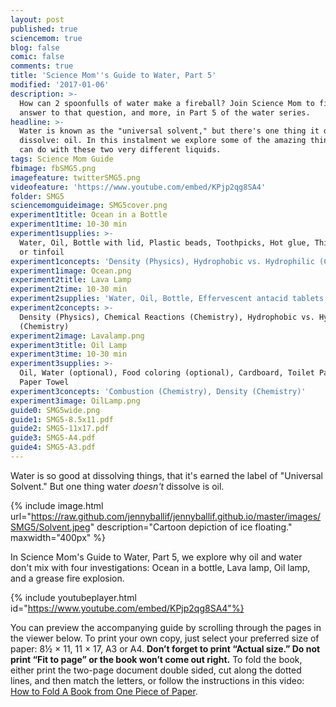 ```yaml
---
layout: post
published: true
sciencemom: true
blog: false
comic: false
comments: true
title: 'Science Mom''s Guide to Water, Part 5'
modified: '2017-01-06'
description: >-
  How can 2 spoonfulls of water make a fireball? Join Science Mom to find the
  answer to that question, and more, in Part 5 of the water series.
headline: >-
  Water is known as the "universal solvent," but there's one thing it does not
  dissolve: oil. In this instalment we explore some of the amazing things you
  can do with these two very different liquids.
tags: Science Mom Guide
fbimage: fbSMG5.png
imagefeature: twitterSMG5.png
videofeature: 'https://www.youtube.com/embed/KPjp2qg8SA4'
folder: SMG5
sciencemomguideimage: SMG5cover.png
experiment1title: Ocean in a Bottle
experiment1time: 10-30 min
experiment1supplies: >-
  Water, Oil, Bottle with lid, Plastic beads, Toothpicks, Hot glue, Thin plastic
  or tinfoil
experiment1concepts: 'Density (Physics), Hydrophobic vs. Hydrophilic (Chemistry)'
experiment1image: Ocean.png
experiment2title: Lava Lamp
experiment2time: 10-30 min
experiment2supplies: 'Water, Oil, Bottle, Effervescent antacid tablets, Food coloring'
experiment2concepts: >-
  Density (Physics), Chemical Reactions (Chemistry), Hydrophobic vs. Hydrophilic
  (Chemistry)
experiment2image: Lavalamp.png
experiment3title: Oil Lamp
experiment3time: 10-30 min
experiment3supplies: >-
  Oil, Water (optional), Food coloring (optional), Cardboard, Toilet Paper or
  Paper Towel
experiment3concepts: 'Combustion (Chemistry), Density (Chemistry)'
experiment3image: OilLamp.png
guide0: SMG5wide.png
guide1: SMG5-8.5x11.pdf
guide2: SMG5-11x17.pdf
guide3: SMG5-A4.pdf
guide4: SMG5-A3.pdf
---
```

Water is so good at dissolving things, that it's earned the label of "Universal Solvent." But one thing water _doesn't_ dissolve is oil. 

{% include image.html url="https://raw.github.com/jennyballif/jennyballif.github.io/master/images/SMG5/Solvent.jpeg" description="Cartoon depiction of ice floating." maxwidth="400px" %}

In Science Mom's Guide to Water, Part 5, we explore why oil and water don't mix with four investigations: Ocean in a bottle, Lava lamp, Oil lamp, and a grease fire explosion. 

{% include youtubeplayer.html id="https://www.youtube.com/embed/KPjp2qg8SA4"%}

You can preview the accompanying guide by scrolling through the pages in the viewer below. To print your own copy, just select your preferred size of paper: 8½ &times; 11, 11 &times; 17, A3 or A4. __Don’t forget to print “Actual size.” Do not print “Fit to page” or the book won’t come out right.__ To fold the book, either print the two-page document double sided, cut along the dotted lines, and then match the letters, or follow the instructions in this video: [How to Fold A Book from One Piece of Paper](https://www.youtube.com/watch?v=E0sS59oMBe0&t=3s).
